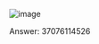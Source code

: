 ![image](https://github.com/ilrexho2011/Project-EULER-Possible-Solutions-Problems-101_to_200/assets/61479363/4d06b835-2c48-4b1b-b88b-6f5bbae87140)


Answer:  37076114526
